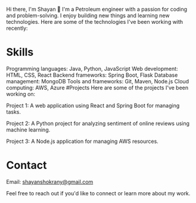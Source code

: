 Hi there, I'm Shayan 👋
I'm a Petroleum engineer with a passion for coding and problem-solving. I enjoy building new things and learning new technologies. Here are some of the technologies I've been working with recently:


# Skills
Programming languages: Java, Python, JavaScript
Web development: HTML, CSS, React
Backend frameworks: Spring Boot, Flask
Database management: MongoDB
Tools and frameworks: Git, Maven, Node.js
Cloud computing: AWS, Azure
#Projects
Here are some of the projects I've been working on:

Project 1: A web application using React and Spring Boot for managing tasks.

Project 2: A Python project for analyzing sentiment of online reviews using machine learning.

Project 3: A Node.js application for managing AWS resources.

# Contact

Email: shayanshokrany@gmail.com

Feel free to reach out if you'd like to connect or learn more about my work.
